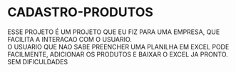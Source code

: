# CADASTRO-PRODUTOS
ESSE PROJETO É UM PROJETO QUE EU FIZ PARA UMA EMPRESA, QUE FACILITA A INTERACAO COM O USUARIO.  
O USUARIO QUE NAO SABE PREENCHER UMA PLANILHA EM EXCEL PODE FACILMENTE, 
ADICIONAR OS PRODUTOS E BAIXAR O EXCEL JA PRONTO. SEM DIFICULDADES

